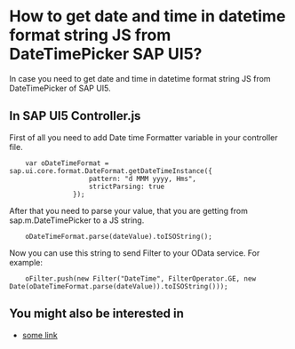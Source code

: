 # How to get date and time in datetime format string JS from DateTimePicker SAP UI5? 

In case you need to get date and time in datetime format string JS from DateTimePicker of SAP UI5.

## In SAP UI5 Controller.js
First of all you need to add Date time Formatter variable in your controller file.

``` JS
    var oDateTimeFormat = sap.ui.core.format.DateFormat.getDateTimeInstance({
                    pattern: "d MMM yyyy, Hms",
                    strictParsing: true
                });
```

After that you need to parse your value, that you are getting from sap.m.DateTimePicker to a JS string.
``` JS
    oDateTimeFormat.parse(dateValue).toISOString();
```

Now you can use this string to send Filter to your OData service. For example:
``` JS
    oFilter.push(new Filter("DateTime", FilterOperator.GE, new Date(oDateTimeFormat.parse(dateValue)).toISOString()));
```

## You might also be interested in

- [some link](/link)

